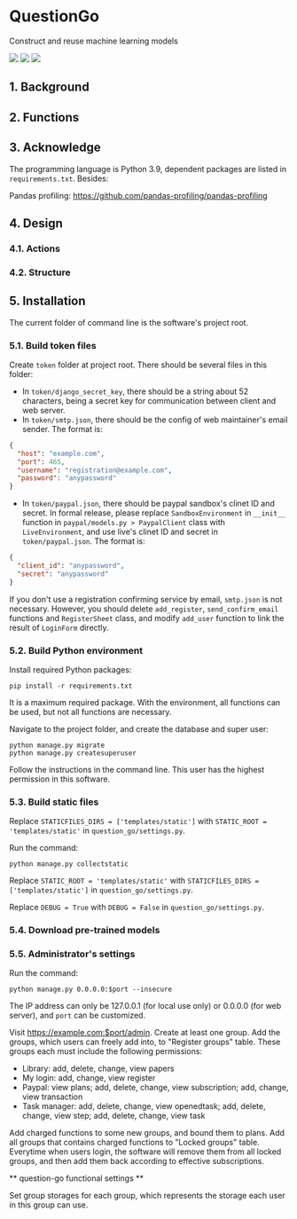 # QuestionGo
 Construct and reuse machine learning models

![](https://img.shields.io/badge/dependencies-Python%203.8--3.9-blue)
![](https://img.shields.io/badge/dependencies-Django%203.2-green)
![](https://img.shields.io/badge/tests-Chrome%2089--92%20%E2%9C%94-brightgreen)

## 1. Background

## 2. Functions

## 3. Acknowledge

The programming language is Python 3.9, dependent packages are listed in `requirements.txt`. Besides:

Pandas profiling: https://github.com/pandas-profiling/pandas-profiling

## 4. Design

### 4.1. Actions

### 4.2. Structure

## 5. Installation

The current folder of command line is the software's project root.

### 5.1. Build token files

Create `token` folder at project root. There should be several files in this folder:
- In `token/django_secret_key`, there should be a string about 52 characters, being a secret key for communication between client and web server. 
- In `token/smtp.json`, there should be the config of web maintainer's email sender. The format is: 
```json
{
  "host": "example.com",
  "port": 465,
  "username": "registration@example.com",
  "password": "anypassword"
}
```
- In `token/paypal.json`, there should be paypal sandbox's clinet ID and secret. In formal release, please replace `SandboxEnvironment` in `__init__` function in `paypal/models.py > PaypalClient` class with `LiveEnvironment`, and use live's clinet ID and secret in `token/paypal.json`. The format is:
```json
{
  "client_id": "anypassword",
  "secret": "anypassword"
}
```

If you don't use a registration confirming service by email, `smtp.json` is not necessary. However, you should delete `add_register`, `send_confirm_email` functions and `RegisterSheet` class, and modify `add_user` function to link the result of `LoginForm` directly.

### 5.2.	Build Python environment

Install required Python packages:

```
pip install -r requirements.txt
```

It is a maximum required package. With the environment, all functions can be used, but not all functions are necessary.

Navigate to the project folder, and create the database and super user:

```
python manage.py migrate
python manage.py createsuperuser
```

Follow the instructions in the command line. This user has the highest permission in this software.

### 5.3. Build static files

Replace `STATICFILES_DIRS = ['templates/static']` with `STATIC_ROOT = 'templates/static'` in `question_go/settings.py`.

Run the command: 
```
python manage.py collectstatic
```

Replace `STATIC_ROOT = 'templates/static'` with `STATICFILES_DIRS = ['templates/static']` in `question_go/settings.py`.

Replace `DEBUG = True` with `DEBUG = False` in `question_go/settings.py`.

### 5.4. Download pre-trained models

### 5.5. Administrator's settings

Run the command: 
```
python manage.py 0.0.0.0:$port --insecure
```
The IP address can only be 127.0.0.1 (for local use only) or 0.0.0.0 (for web server), and `port` can be customized.

Visit https://example.com:$port/admin. Create at least one group. Add the groups, which users can freely add into, to "Register groups" table. These groups each must include the following permissions:
- Library: add, delete, change, view papers
- My login: add, change, view register
- Paypal: view plans; add, delete, change, view subscription; add, change, view transaction
- Task manager: add, delete, change, view openedtask; add, delete, change, view step; add, delete, change, view task

Add charged functions to some new groups, and bound them to plans. Add all groups that contains charged functions to "Locked groups" table. Everytime when users login, the software will remove them from all locked groups, and then add them back according to effective subscriptions.

** question-go functional settings **

Set group storages for each group, which represents the storage each user in this group can use. 

